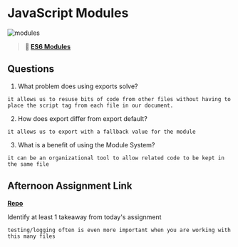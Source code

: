 # JavaScript Modules

![modules](https://bcw.blob.core.windows.net/public/img/1015719031845190)

> **📖 [ES6 Modules](https://codeworksacademy.com/fs-student-guide/resources/wk3/01-Modules)**

## Questions

1. What problem does using exports solve?
```
it allows us to resuse bits of code from other files without having to place the script tag from each file in our document. 
```


2. How does export differ from export default?

```
it allows us to export with a fallback value for the module
```

3. What is a benefit of using the Module System?

```
it can be an organizational tool to allow related code to be kept in the same file
```

## Afternoon Assignment Link

**[Repo](https://github.com/TaylorBruun/racetrack)**

Identify at least 1 takeaway from today's assignment

```
testing/logging often is even more important when you are working with this many files
```